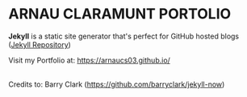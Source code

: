 # ARNAU CLARAMUNT PORTOLIO

**Jekyll** is a static site generator that's perfect for GitHub hosted blogs ([Jekyll Repository](https://github.com/jekyll/jekyll))

Visit my Portfolio at:
https://arnaucs03.github.io/ <br><br>

Credits to: Barry Clark (https://github.com/barryclark/jekyll-now)


